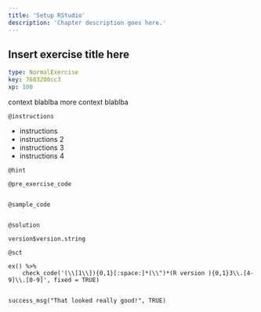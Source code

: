 ```yaml
---
title: 'Setup RStudio'
description: 'Chapter description goes here.'
---
```


## Insert exercise title here

```yaml
type: NormalExercise
key: 7683200cc3
xp: 100
```

context blablba
more context blablba

`@instructions`
- instructions
- instructions 2
- instructions 3
- instructions 4

`@hint`


`@pre_exercise_code`
```{r}

```

`@sample_code`
```{r}

```

`@solution`
```{r}
version$version.string
```

`@sct`
```{r}
ex() %>% 
    check_code('(\\[1\\]){0,1}[:space:]*(\\")*(R version ){0,1}3\\.[4-9]\\.[0-9]', fixed = TRUE)


success_msg("That looked really good!", TRUE)
```
